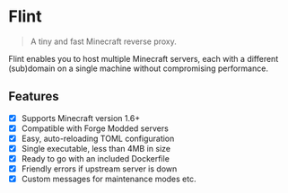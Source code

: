 # Flint

> A tiny and fast Minecraft reverse proxy.

Flint enables you to host multiple Minecraft servers, each with a different (sub)domain
on a single machine without compromising performance.

## Features

- [x] Supports Minecraft version 1.6+
- [x] Compatible with Forge Modded servers
- [x] Easy, auto-reloading TOML configuration
- [x] Single executable, less than 4MB in size
- [x] Ready to go with an included Dockerfile
- [x] Friendly errors if upstream server is down
- [x] Custom messages for maintenance modes etc.

